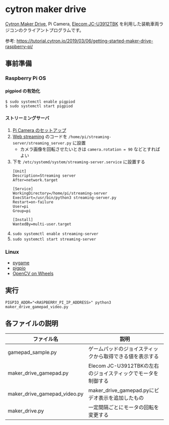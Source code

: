 # cytron maker drive

[Cytron Maker Drive](https://www.cytron.io/p-maker-drive-simplifying-h-bridge-motor-driver-for-beginner), Pi Camera, [Elecom JC-U3912TBK](https://www.elecom.co.jp/products/JC-U3912TBK.html) を利用した装軌車両ラジコンのクライアントプログラムです。

参考: https://tutorial.cytron.io/2019/03/06/getting-started-maker-drive-raspberry-pi/

## 事前準備

### Raspberry Pi OS

#### pigpiod の有効化

```
$ sudo systemctl enable pigpiod
$ sudo systemctl start pigpiod
```

#### ストリーミングサーバ

1. [Pi Camera のセットアップ](https://projects.raspberrypi.org/en/projects/getting-started-with-picamera)
2. [Web streaming](https://picamera.readthedocs.io/en/latest/recipes2.html#web-streaming) のコードを `/home/pi/streaming-server/streaming_server.py` に設置
    - カメラ画像を回転させたいときは `camera.rotation = 90` などとすればよい
3. 下を `/etc/systemd/system/streaming-server.service` に設置する
    ```
    [Unit]
    Description=Streaming server
    After=network.target

    [Service]
    WorkingDirectory=/home/pi/streaming-server
    ExecStart=/usr/bin/python3 streaming-server.py
    Restart=on-failure
    User=pi
    Group=pi

    [Install]
    WantedBy=multi-user.target
    ```
4. `sudo systemctl enable streaming-server`
5. `sudo systemctl start streaming-server`

### Linux

- [pygame](https://www.pygame.org/wiki/GettingStarted)
- [pigpio](https://gpiozero.readthedocs.io/en/stable/remote_gpio.html#preparing-the-control-computer)
- [OpenCV on Wheels](https://github.com/skvark/opencv-python#installation-and-usage)

## 実行

```
PIGPIO_ADDR="<RASPBERRY_PI_IP_ADDRESS>" python3 maker_drive_gamepad_video.py
```

## 各ファイルの説明

|ファイル名|説明|
|--|--|
|gamepad\_sample.py|ゲームパッドのジョイスティックから取得できる値を表示する|
|maker\_drive\_gamepad.py|Elecom JC-U3912TBKの左右のジョイスティックでモータを制御する|
|maker\_drive\_gamepad\_video.py|maker\_drive\_gamepad.pyにビデオ表示を追加したもの|
|maker\_drive.py|一定間隔ごとにモータの回転を変更する|
